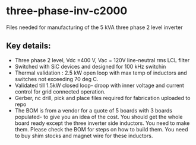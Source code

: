 # three-phase-inv-c2000
Files needed for manufacturing of the 5 kVA three phase 2 level inverter

## Key details:
+ Three phase 2 level, Vdc =400 V, Vac = 120V line-neutral rms LCL filter 
+ Switched with SiC devices and designed for 100 kHz switchin
+ Thermal validation : 2.5 kW open loop with max temp of inductors and switches not exceeding 70 deg C.
+ Validated till 1.5kW closed loop- droop with inner voltage and current control for grid connected operation.
+ Gerber, nc drill, pick and place files required for fabrication uploaded to repo
+ The BOM is from a vendor for a quote of 5 boards with 3 boards populated- to give you an idea of the cost. You should get the whole board ready except the three inverter side inductors. You need to make them. Please check the BOM for steps on how to build them. You need to buy shim stocks and magnet wire for these inductors.
